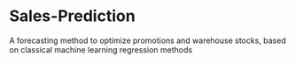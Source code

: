# Sales-Prediction
A forecasting method to optimize promotions and warehouse stocks, based on classical machine learning regression methods
